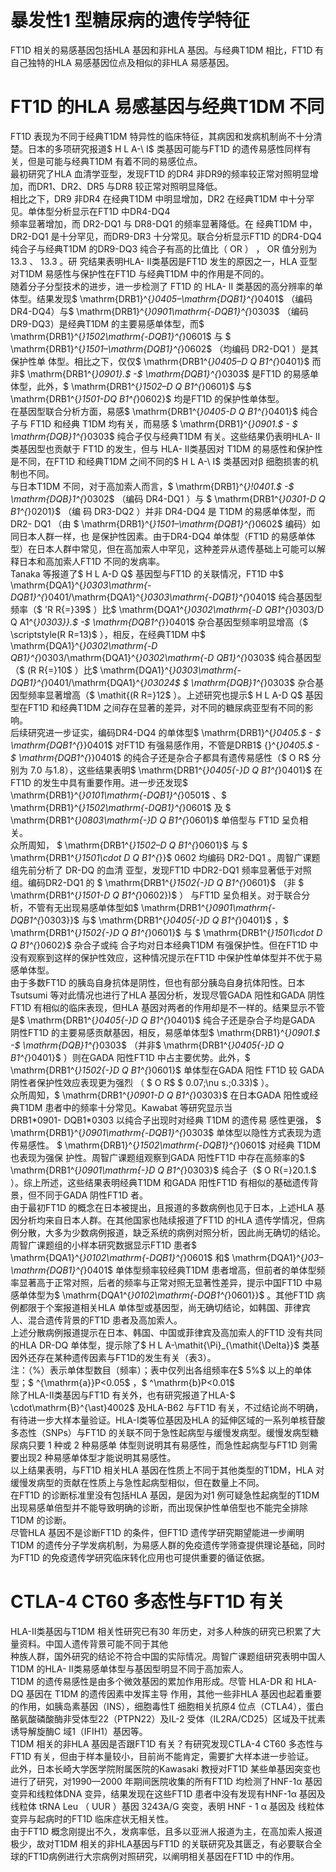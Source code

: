 # 暴发性1 型糖尿病的遗传学特征  
FT1D 相关的易感基因包括HLA 基因和非HLA 基因。与经典T1DM 相比，FT1D 有自己独特的HLA 易感基因位点及相似的非HLA 易感基因。  
# FT1D 的HLA 易感基因与经典T1DM 不同  
FT1D 表现为不同于经典T1DM 特异性的临床特征，其病因和发病机制尚不十分清楚。日本的多项研究报道$ H L A-\ I$ 类基因可能与FT1D 的遗传易感性同样有关，但是可能与经典T1DM 有着不同的易感位点。  
最初研究了HLA 血清学亚型，发现FT1D 的DR4 非DR9的频率较正常对照明显增加，而DR1、DR2、DR5 与DR8 较正常对照明显降低。  
相比之下，DR9 非DR4 在经典T1DM 中明显增加，DR2 在经典T1DM 中十分罕见。单体型分析显示在FT1D 中DR4-DQ4  
频率显著增加，而 DR2-DQ1  与 DR8-DQ1  的频率显著降低。在 经典T1DM 中，DR2-DQ1 是十分罕见，而DR9-DR3 十分常见。联合分析显示FT1D 的DR4-DQ4 纯合子与经典T1DM 的DR9-DQ3  纯合子有高的比值比（ OR ） ， OR  值分别为 13.3 、 13.3 。研 究结果表明HLA- Ⅱ类基因是FT1D 发生的原因之一，HLA 亚型对T1DM 易感性与保护性在FT1D 与经典T1DM 中的作用是不同的。  
随着分子分型技术的进步，进一步检测了 FT1D  的 HLA-  Ⅱ 类基因的高分辨率的单体型。结果发现$ \mathrm{DRB1}^{*}0405–\mathrm{DQB1}^{*}0401$ （编码DR4-DQ4）与$ \mathrm{DRB1}^{*}0901\mathrm{-DQB1}^{*}0303$ （编码DR9-DQ3）是经典T1DM 的主要易感单体型，而$ \mathrm{DRB1}^{*}1502\mathrm{-DQB1}^{*}0601$ 与 $ \mathrm{DRB1}^{*}1501–\mathrm{DQB1}^{*}0602$  （均编码 DR2-DQ1 ）是其保护性单 体型。相比之下，仅仅$ \mathrm{DRB1^{*}0405–D Q B1^{*}0401}$     而非$ \mathrm{DRB1^{*}0901}.$ -$ \mathrm{DQB1}^{*}0303$  是FT1D 的易感单体型，此外，$ \mathrm{DRB1^{*}1502–D Q B1^{*}0601}$    与$ \mathrm{DRB1^{*}1501-DQ B1^{*}0602}$     均是FT1D 的保护性单体型。  
在基因型联合分析方面，易感$ \mathrm{DRB1^{*}0405-D Q B1^{*}0401}$    纯合子与 FT1D  和经典 T1DM  均有关，而易感 $ \mathrm{DRB1}^{*}0901.$  - $ \mathrm{DQB}1^{*}0303$  纯合子仅与经典T1DM 有关。这些结果仍表明HLA-  Ⅱ类基因型也贡献于 FT1D  的发生，但与 HLA-  Ⅱ类基因对 T1DM 的易感性和保护性是不同，在FT1D 和经典T1DM 之间不同的$ H L A-\ I$ 类基因对β 细胞损害的机制也不同。  
与日本T1DM 不同，对于高加索人而言，$ \mathrm{DRB1}^{*}\!0401.$ -$ \mathrm{DQB}1^{*}0302$  （编码 DR4-DQ1 ）与 $ \mathrm{DRB1^{*}0301-D Q B1^{*}0201}$     （编 码 DR3-DQ2 ）并非 DR4-DQ4  是 T1DM  的易感单体型，而 DR2- DQ1 （由 $ \mathrm{DRB1}^{*}1501–\mathrm{DQB1}^{*}0602$   编码）如同日本人群一样，也 是保护性因素。由于DR4-DQ4 单体型（FT1D 的易感单体型）在日本人群中常见，但在高加索人中罕见，这种差异从遗传基础上可能可以解释日本和高加索人FT1D 不同的发病率。  
Tanaka 等报道了$ H L A-D Q$ 基因型与FT1D 的关联情况，FT1D 中$ \mathrm{DQA1}^{*}0303\mathrm{-DQB1}^{*}0401/\mathrm{DQA1}^{*}0303\mathrm{-DQB1}^{*}0401$  纯合基因型频率（$ 'R R{=}39$ ）比$ \mathrm{DQA1^{*}0302\mathrm{-D QB1^{*}0303/D Q A1^{*}0303}}.$ -$ \mathrm{DQB1^{*}}0401$  杂合基因型频率明显增高（$ \scriptstyle(R R=13)$ ），相反，在经典T1DM 中$ \mathrm{DQA1}^{*}0302\mathrm{-D QB1}^{*}0303/\mathrm{DQA1}^{*}0302\mathrm{-D QB1}^{*}0303$ 纯合基因型（$ (R R{=}10$ ）比$ \mathrm{DQA1}^{*}0303\mathrm{-DQB1}^{*}0401/\mathrm{DQA1}^{*}03024$  $ \mathrm{DQB}1^{*}0303$  杂合基因型频率显著增高（$ \mathit{(R R=}12\$ ）。上述研究也提示$ H L A-D Q$ 基因型在FT1D 和经典T1DM 之间存在显著的差异，对不同的糖尿病亚型有不同的影响。  
后续研究进一步证实，编码DR4-DQ4 的单体型$ \mathrm{DRB1}^{*}0405.$ -
$ \mathrm{DQB1^{*}}0401$  对FT1D 有强易感作用，不管是DRB1$ {}^{*}0405.$ -
$ \mathrm{DQB1^{*}}0401$  的纯合子还是杂合子都具有遗传易感性（$ O R$  分别为
7.0 与1.8），这些结果表明$ \mathrm{DRB1^{*}0405{-}D Q B1^{*}0401}$     在FT1D 的发生中具有重要作用。进一步还发现$ \mathrm{DRB1}^{*}0101\mathrm{-DQB1}^{*}0501$ 、$ \mathrm{DRB1}^{*}1502\mathrm{-DQB1}^{*}0601$   及 $ \mathrm{DRB1^{*}0803\mathrm{-}D Q B1^{*}0601}$      单倍型与 FT1D 呈负相关。  
众所周知， $ \mathrm{DRB1^{*}1502–D Q B1^{*}0601}$      与 $ \mathrm{DRB1^{*}1501\cdot D Q B1^{*}}$       0602  均编码 DR2-DQ1 。周智广课题组先前分析了 DR-DQ  的血清 亚型，发现FT1D 中DR2-DQ1 频率显著低于对照组。编码DR2-DQ1  的 $ \mathrm{DRB1^{*}1502{-}D Q B1^{*}0601}$     （非 $ \mathrm{DRB1^{*}1501-D Q B1^{*}0602})$  ） 与FT1D 呈负相关。对于联合分析，不管有无出现易感单体型如$ \mathrm{DRB1^{*}0901\mathrm{-DQB1^{*}0303}}$     与$ \mathrm{DRB1^{*}0405{-}D Q B1^{*}0401}$    ，$ \mathrm{DRB1^{*}1502{-}D Q B1^{*}0601}$      与 $ \mathrm{DRB1^{*}1501\cdot D Q B1^{*}0602}$      杂合子或纯 合子均对日本经典T1DM 有强保护性。但在FT1D 中没有观察到这样的保护性效应，这种情况提示在FT1D 中保护性单体型并不优于易感单体型。  
由于多数FT1D 的胰岛自身抗体是阴性，但也有部分胰岛自身抗体阳性。日本Tsutsumi 等对此情况也进行了HLA 基因分析，发现尽管GADA 阳性和GADA 阴性FT1D 有相似的临床表现，但HLA 基因对两者的作用却是不一样的。结果显示不管是$ \mathrm{DRB1^{*}0405{-}D Q B1^{*}0401}$     纯合子还是杂合子均是GADA 阴性FT1D 的主要易感贡献基因，相反，易感单体型$ \mathrm{DRB1}^{*}0901.$ -$ \mathrm{DQB}1^{*}0303$ （并非$ \mathrm{DRB1^{*}0405{-}D Q B1^{*}0401}$    ）则在GADA 阳性FT1D 中占主要优势。此外，$ \mathrm{DRB1^{*}1502{-}D Q B1^{*}0601}$     单体型在GADA  阳性 FT1D  较 GADA  阴性者保护性效应表现更为强烈 （ $ O R$    $ 0.07\;\nu s.\;0.33)$ ）。  
众所周知，$ \mathrm{DRB1^{*}0901-D Q B1^{*}0303}$     在日本GADA 阳性或经典T1DM 患者中的频率十分常见。Kawabat 等研究显示当  
DRB1\*0901- DQB1\*0303  以纯合子出现时对经典 T1DM  的遗传易 感性更强， $ \mathrm{DRB1}^{*}0901\mathrm{-DQB1}^{*}0303$   单体型以隐性方式表现为遗 传易感性。 $ \mathrm{DRB1}^{*}1502\mathrm{-DQB1}^{*}0601$   对经典 T1DM  也表现为强保 护性。周智广课题组观察到GADA 阳性FT1D 中存在高频率的$ \mathrm{DRB1^{*}0901\mathrm{-}D Q B1^{*}0303}$     纯合子（$ O R{=}20.1.$ ）。综上所述，这些结果表明经典T1DM 和GADA 阳性FT1D 有相似的基础遗传背景，但不同于GADA 阴性FT1D 者。  
由于最初FT1D 的概念在日本被提出，且报道的多数病例也见于日本，上述HLA 基因分析均来自日本人群。在其他国家也陆续报道了FT1D 的HLA 遗传学情况，但病例分散，大多为少数病例报道，缺乏系统的病例对照分析，因此尚无确切的结论。  
周智广课题组的小样本研究数据显示FT1D 患者$ \mathrm{DQA1}^{*}0102\mathrm{-DQB1}^{*}0601$  和$ \mathrm{DQA1}^{*}03–\mathrm{DQB1}^{*}0401$  单体型频率较经典T1DM 患者增高，但前者的单体型频率显著高于正常对照，后者的频率与正常对照无显著性差异，提示中国FT1D 中易感单体型为$ \mathrm{DQA1^{*}0102\mathrm{-DQB1^{*}0601}}$    。其他FT1D 病例都限于个案报道相关HLA 单体型或基因型，尚无确切结论，如韩国、菲律宾人、混合遗传背景的FT1D 患者及高加索人。  
上述分散病例报道提示在日本、韩国、中国或菲律宾及高加索人的FT1D 没有共同的HLA DR-DQ 单体型，提示除了$ H L A-\mathit{\Pi}_{\mathit{\Delta}}$    类基因外还存在某种遗传因素与FT1D的发生有关（表3）。  
注：（%）表示单体型数目（频率）；表中仅列出各组频率在$ 5\%$  以上的单体型；$ ^{\mathrm{a}}P<0.05$ ，$ ^\mathrm{b}P<0.01$   
除了HLA-Ⅱ类基因与FT1D 有关外，也有研究报道了HLA-$ \cdot\mathrm{B}^{\ast}4002$  及HLA-B62 与FT1D 有关，不过结论尚不明确，有待进一步大样本量验证。HLA-Ⅰ类等位基因及HLA 的延伸区域的一系列单核苷酸多态性（SNPs）与FT1D 的关联不同于急性起病型与缓慢发病型。缓慢发病型糖尿病只要 1  种或 2  种易感单 体型则说明其有易感性，而急性起病型与FT1D 则需要出现2 种易感单体型才能说明其易感性。  
以上结果表明，与FT1D 相关HLA 基因在性质上不同于其他类型的T1DM，HLA 对缓慢发病型的贡献在性质上与急性起病型相似，但在数量上不同。  
在FT1D 的诊断标准里没有包括HLA 基因，是因为对1 例可疑急性起病型的T1DM 出现易感单倍型并不能导致明确的诊断，而出现保护性单倍型也不能完全排除T1DM 的诊断。  
尽管HLA 基因不是诊断FT1D 的条件，但FT1D 遗传学研究期望能进一步阐明T1DM 的遗传分子学发病机制，为易感人群的免疫遗传学筛查提供理论基础，同时为FT1D 的免疫遗传学研究临床转化应用也可提供重要的循证依据。  
# CTLA-4 CT60 多态性与FT1D 有关  
HLA-Ⅱ类基因与T1DM 相关性研究已有30 年历史，对多人种族的研究已积累了大量资料。中国人遗传背景可能不同于其他  
种族人群，国外研究的结论不符合中国的实际情况。周智广课题组研究表明中国人T1DM 的HLA- Ⅱ类易感单体型与基因型明显不同于高加索人。  
T1DM 的遗传易感性是由多个微效基因的累加作用形成。尽管 HLA-DR  和 HLA- DQ  基因在 T1DM  的遗传因素中发挥主导 作用，其他一些非HLA 基因也起着重要的作用，如胰岛素基因（INS），细胞毒性T 细胞相关抗原4 位点（CTLA4），蛋白酪氨酸磷酸酶非受体型22（PTPN22）及IL-2 受体（IL2RA/CD25）区域及干扰素诱导解旋酶C 域1（IFIH1）基因等。  
T1DM 相关的非HLA 基因是否跟FT1D 有关？有研究发现CTLA-4 CT60 多态性与FT1D 有关，但由于样本量较小，目前尚不能肯定，需要扩大样本进一步验证。  
此外，日本长崎大学医学院附属医院的Kawasaki 教授对FT1D 某些单基因突变也进行了研究，对1990—2000 年期间医院收集的所有FT1D 均检测了HNF-1α 基因变异和线粒体DNA 变异，结果发现在这些FT1D 患者中没有发现有HNF-1α 基因及线粒体 tRNA Leu （ UUR ）基因 3243A/G  突变，表明 HNF - 1 α  基因及 线粒体变异与起病时的FT1D 临床症状无相关性。  
由于FT1D 概念刚提出不久，发病率低，且多以亚洲人报道为主，在高加索人报道极少，故对T1DM 相关的非HLA基因与FT1D 的关联研究及其匮乏，有必要联合全球的FT1D病例进行大宗病例对照研究，以阐明相关基因在FT1D 中的作用。  

